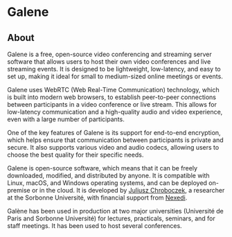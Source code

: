 # Galene

## About

Galene is a free, open-source video conferencing and streaming server software that allows users to host their own video conferences and live streaming events. It is designed to be lightweight, low-latency, and easy to set up, making it ideal for small to medium-sized online meetings or events.

Galene uses WebRTC (Web Real-Time Communication) technology, which is built into modern web browsers, to establish peer-to-peer connections between participants in a video conference or live stream. This allows for low-latency communication and a high-quality audio and video experience, even with a large number of participants.

One of the key features of Galene is its support for end-to-end encryption, which helps ensure that communication between participants is private and secure. It also supports various video and audio codecs, allowing users to choose the best quality for their specific needs.

Galene is open-source software, which means that it can be freely downloaded, modified, and distributed by anyone. It is compatible with Linux, macOS, and Windows operating systems, and can be deployed on-premise or in the cloud. It is developed by [Juliusz Chroboczek](https://www.irif.fr/~jch/), a researcher at the Sorbonne Université, with financial support from [Nexedi](https://www.nexedi.com/).

Galène has been used in production at two major universities (Université de Paris and Sorbonne Université) for lectures, practicals, seminars, and for staff meetings. It has been used to host several conferences.

